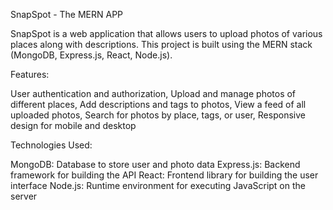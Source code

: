SnapSpot - The MERN APP

SnapSpot is a web application that allows users to upload photos of various places along with descriptions. This project is built using the MERN stack (MongoDB, Express.js, React, Node.js).

Features:

User authentication and authorization, 
Upload and manage photos of different places,
Add descriptions and tags to photos,
View a feed of all uploaded photos,
Search for photos by place, tags, or user,
Responsive design for mobile and desktop


Technologies Used:

MongoDB: Database to store user and photo data
Express.js: Backend framework for building the API
React: Frontend library for building the user interface
Node.js: Runtime environment for executing JavaScript on the server
